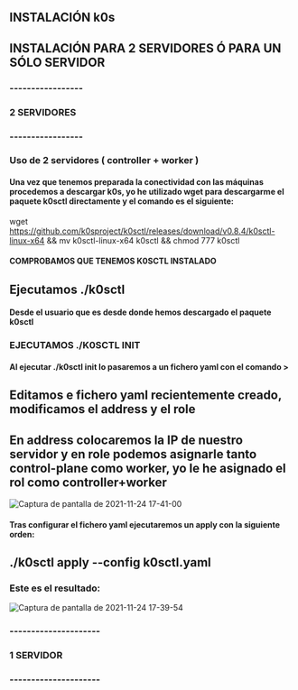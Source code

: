 ## INSTALACIÓN k0s

## INSTALACIÓN PARA 2 SERVIDORES Ó PARA UN SÓLO SERVIDOR
### -----------------
### 2 SERVIDORES
### -----------------

### Uso de 2 servidores ( controller + worker )

#### Una vez que tenemos preparada la conectividad con las máquinas procedemos a descargar k0s, yo he utilizado wget para descargarme el paquete k0sctl directamente y el comando es el siguiente:

wget https://github.com/k0sproject/k0sctl/releases/download/v0.8.4/k0sctl-linux-x64 && mv k0sctl-linux-x64 k0sctl && chmod 777 k0sctl

#### COMPROBAMOS QUE TENEMOS K0SCTL INSTALADO

## Ejecutamos ./k0sctl

#### Desde el usuario que es desde donde hemos descargado el paquete k0sctl

### EJECUTAMOS ./K0SCTL INIT
#### Al ejecutar ./k0sctl init lo pasaremos a un fichero yaml con el comando >

## Editamos e fichero yaml recientemente creado, modificamos el address y el role

## En address colocaremos la IP de nuestro servidor y en role podemos asignarle tanto control-plane como worker, yo le he asignado el rol como controller+worker
![Captura de pantalla de 2021-11-24 17-41-00](https://user-images.githubusercontent.com/72433702/143285279-dba51421-ed67-4d78-9639-e531f26d445d.png)



#### Tras configurar el fichero yaml ejecutaremos un apply con la siguiente orden:

## ./k0sctl apply --config k0sctl.yaml


### Este es el resultado:
![Captura de pantalla de 2021-11-24 17-39-54](https://user-images.githubusercontent.com/72433702/143283425-65116edd-4474-42e6-87c3-7cded792f739.png)



### ---------------------
### 1 SERVIDOR
### ---------------------

